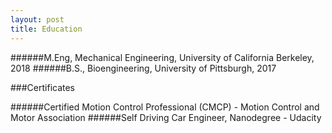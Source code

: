 ```yaml
---
layout: post
title: Education
---
```


######M.Eng, Mechanical Engineering, University of California Berkeley, 2018
######B.S., Bioengineering, University of Pittsburgh, 2017

###Certificates

######Certified Motion Control Professional (CMCP) - Motion Control and Motor Association
######Self Driving Car Engineer, Nanodegree - Udacity
